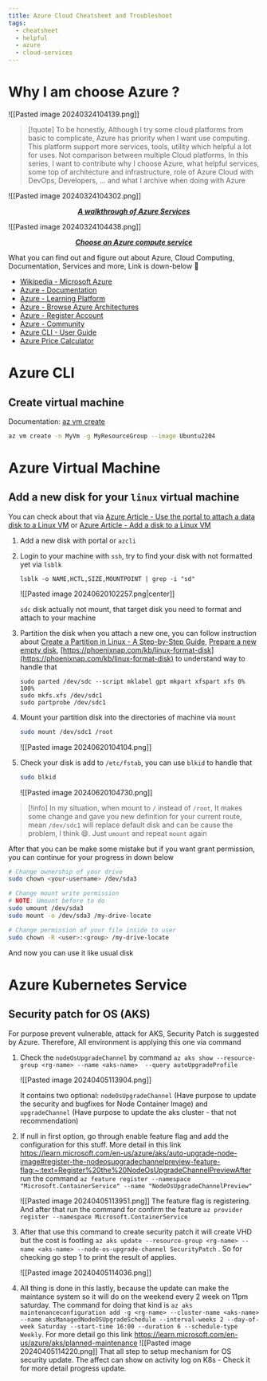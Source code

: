 ```yaml
---
title: Azure Cloud Cheatsheet and Troubleshoot
tags:
  - cheatsheet
  - helpful
  - azure
  - cloud-services
---
```

# Why I am choose Azure ?

![[Pasted image 20240324104139.png]]
>[!quote]
>To be honestly, Although I try some cloud platforms from basic to complicate, Azure has priority when I want use computing. This platform support more services, tools, utility which helpful a lot for uses. Not comparison between multiple Cloud platforms, In this series, I want to contribute why I choose Azure, what helpful services, some top of architecture and infrastructure, role of Azure Cloud with DevOps, Developers, ... and what I archive when doing with Azure

![[Pasted image 20240324104302.png]]
<div align="center">
    <strong><em><p style="text-align: center;"><a href="https://iamguptarishi.wordpress.com/2019/03/04/a-walkthrough-of-azure-services/">A walkthrough of Azure Services</a></p></em></strong>
</div>

![[Pasted image 20240324104438.png]]
<div align="center">
    <strong><em><p style="text-align: center;"><a href="https://learn.microsoft.com/en-us/azure/architecture/guide/technology-choices/compute-decision-tree">Choose an Azure compute service</a></p></em></strong>
</div>
What you can find out and figure out about Azure, Cloud Computing, Documentation, Services and more, Link is down-below 🤝

- [Wikipedia - Microsoft Azure](https://en.wikipedia.org/wiki/Microsoft_Azure)
- [Azure - Documentation](https://learn.microsoft.com/en-us/azure/?product=popular)
- [Azure - Learning Platform](https://learn.microsoft.com/en-us/training/azure/)
- [Azure - Browse Azure Architectures](https://learn.microsoft.com/en-us/azure/architecture/browse/)
- [Azure - Register Account](https://azure.microsoft.com/en-us/free)
- [Azure - Community](https://techcommunity.microsoft.com/t5/azure/ct-p/Azure)
- [Azure CLI - User Guide](https://learn.microsoft.com/en-us/cli/azure/reference-index?view=azure-cli-latest)
- [Azure Price Calculator](https://azure.microsoft.com/en-gb/pricing/calculator/)

# Azure CLI

## Create virtual machine

Documentation: [az vm create](https://learn.microsoft.com/en-us/cli/azure/vm?view=azure-cli-latest#az-vm-create)

```bash
az vm create -n MyVm -g MyResourceGroup --image Ubuntu2204
```

# Azure Virtual Machine

## Add a new disk for your `linux` virtual machine

You can check about that via [Azure Article - Use the portal to attach a data disk to a Linux VM](https://learn.microsoft.com/en-us/azure/virtual-machines/linux/attach-disk-portal) or [Azure Article - Add a disk to a Linux VM](https://learn.microsoft.com/en-us/azure/virtual-machines/linux/add-disk?tabs=ubuntu)

1. Add a new disk with portal or `azcli`
2. Login to your machine with `ssh`, try to find your disk with not formatted yet via `lsblk`

	```shell
	lsblk -o NAME,HCTL,SIZE,MOUNTPOINT | grep -i "sd"
	```

	![[Pasted image 20240620102257.png|center]]

	`sdc` disk actually not mount, that target disk you need to format and attach to your machine

3. Partition the disk when you attach a new one, you can follow instruction about [Create a Partition in Linux - A Step-by-Step Guide](https://www.digitalocean.com/community/tutorials/create-a-partition-in-linux), [Prepare a new empty disk](https://learn.microsoft.com/en-us/azure/virtual-machines/linux/attach-disk-portal#prepare-a-new-empty-disk),  [https://phoenixnap.com/kb/linux-format-disk](https://phoenixnap.com/kb/linux-format-disk) to understand way to handle that

	```shell
	sudo parted /dev/sdc --script mklabel gpt mkpart xfspart xfs 0% 100%
	sudo mkfs.xfs /dev/sdc1
	sudo partprobe /dev/sdc1
	```

4. Mount your partition disk into the directories of machine via `mount`

	```bash
	sudo mount /dev/sdc1 /root
	```

	![[Pasted image 20240620104104.png]]

5. Check your disk is add to `/etc/fstab`, you can use `blkid` to handle that

	```bash
	sudo blkid
	```

	![[Pasted image 20240620104730.png]]

>[!info]
>In my situation, when mount to `/` instead of `/root`, It makes some change and gave you new definition for your current route, mean `/dev/sdc1` will replace default disk and can be cause the problem, I think 😄. Just `umount` and repeat `mount` again

After that you can be make some mistake but if you want grant permission, you can continue for your progress in down below

```bash
# Change ownership of your drive
sudo chown <your-username> /dev/sda3

# Change mount write permission
# NOTE: Umount before to do
sudo umount /dev/sda3
sudo mount -o /dev/sda3 /my-drive-locate

# Change permission of your file inside to user
sudo chown -R <user>:<group> /my-drive-locate
```

And now you can use it like usual disk
# Azure Kubernetes Service
## Security patch for OS (AKS)

For purpose prevent vulnerable, attack for AKS, Security Patch is suggested by Azure. Therefore, All environment is applying this one via command

1. Check the `nodeOsUpgradeChannel` by command `az aks show --resource-group <rg-name> --name <aks-name>  --query autoUpgradeProfile`

	![[Pasted image 20240405113904.png]]

	It contains two optional: `nodeOsUpgradeChannel` (Have purpose to update the security and bugfixes for Node Container Image) and `upgradeChannel` (Have purpose to update the aks cluster - that not recommendation)

2. If null in first option, go through enable feature flag and add the configuration for this stuff. More detail in this link https://learn.microsoft.com/en-us/azure/aks/auto-upgrade-node-image#register-the-nodeosupgradechannelpreview-feature-flag:~:text=Register%20the%20NodeOsUpgradeChannelPreviewAfter run the command `az feature register --namespace "Microsoft.ContainerService" --name "NodeOsUpgradeChannelPreview"`

	![[Pasted image 20240405113951.png]]
	The feature flag is registering. And after that run the command for confirm the feature `az provider register --namespace Microsoft.ContainerService`

3. After that use this command to create security patch it will create VHD but the cost is footling `az aks update --resource-group <rg-name> --name <aks-name> --node-os-upgrade-channel SecurityPatch` . So for checking go step 1 to print the result of applies.

	![[Pasted image 20240405114036.png]]

4. All thing is done in this lastly, because the update can make the maintance system so it will do on the weekend every 2 week on 11pm saturday. The command for doing that kind is `az aks maintenanceconfiguration add -g <rg-name> --cluster-name <aks-name> --name aksManagedNodeOSUpgradeSchedule --interval-weeks 2 --day-of-week Saturday --start-time 16:00 --duration 6 --schedule-type Weekly`. For more detail go this link https://learn.microsoft.com/en-us/azure/aks/planned-maintenance
   ![[Pasted image 20240405114220.png]]
   That all step to setup mechanism for OS security update. The affect can show on activity log on K8s - Check it for more detail progress update.